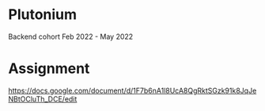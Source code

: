 # Plutonium
Backend cohort Feb 2022 - May 2022


# Assignment
https://docs.google.com/document/d/1F7b6nA1l8UcA8QgRktSGzk91k8JqJeNBtOCluTh_DCE/edit

